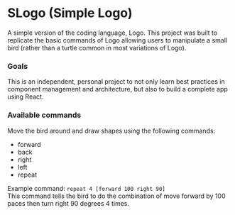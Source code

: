 # SLogo (Simple Logo)

A simple version of the coding language, Logo. This project was built to replicate the basic commands of Logo allowing users to manipulate a small bird (rather than a turtle common in most variations of Logo).

### Goals
This is an independent, personal project to not only learn best practices in component management and architecture, but also to build a complete app using React.

### Available commands
Move the bird around and draw shapes using the following commands:
* forward
* back
* right
* left 
* repeat

Example command: `repeat 4 [forward 100 right 90]` \
This command tells the bird to do the combination of move forward by 100 paces then turn right 90 degrees 4 times.


